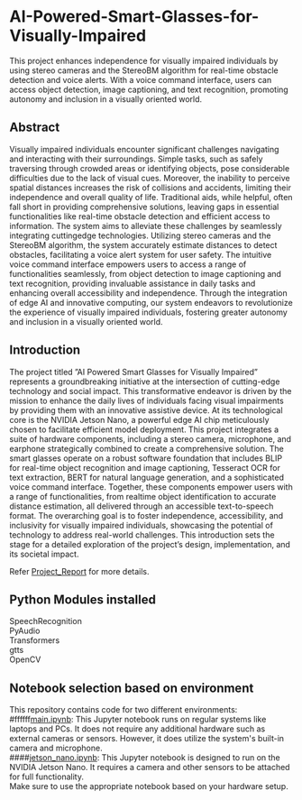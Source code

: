 # AI-Powered-Smart-Glasses-for-Visually-Impaired
This project enhances independence for visually impaired individuals by using stereo cameras and the StereoBM algorithm for real-time obstacle detection and voice alerts. With a voice command interface, users can access object detection, image captioning, and text recognition, promoting autonomy and inclusion in a visually oriented world.
## Abstract
Visually impaired individuals encounter significant challenges navigating and interacting with their surroundings. Simple tasks, such as safely traversing through crowded
areas or identifying objects, pose considerable difficulties due to the lack of visual cues.
Moreover, the inability to perceive spatial distances increases the risk of collisions
and accidents, limiting their independence and overall quality of life. Traditional
aids, while helpful, often fall short in providing comprehensive solutions, leaving
gaps in essential functionalities like real-time obstacle detection and efficient access
to information.
The system aims to alleviate these challenges by seamlessly integrating cuttingedge technologies. Utilizing stereo cameras and the StereoBM algorithm, the system
accurately estimate distances to detect obstacles, facilitating a voice alert system
for user safety. The intuitive voice command interface empowers users to access
a range of functionalities seamlessly, from object detection to image captioning and
text recognition, providing invaluable assistance in daily tasks and enhancing overall
accessibility and independence. Through the integration of edge AI and innovative
computing, our system endeavors to revolutionize the experience of visually impaired
individuals, fostering greater autonomy and inclusion in a visually oriented world.
## Introduction
The project titled ”AI Powered Smart Glasses for Visually Impaired” represents a
groundbreaking initiative at the intersection of cutting-edge technology and social
impact. This transformative endeavor is driven by the mission to enhance the daily
lives of individuals facing visual impairments by providing them with an innovative
assistive device. At its technological core is the NVIDIA Jetson Nano, a powerful
edge AI chip meticulously chosen to facilitate efficient model deployment. This project
integrates a suite of hardware components, including a stereo camera, microphone, and
earphone strategically combined to create a comprehensive solution.
The smart glasses operate on a robust software foundation that includes BLIP for
real-time object recognition and image captioning, Tesseract OCR for text extraction,
BERT for natural language generation, and a sophisticated voice command interface.
Together, these components empower users with a range of functionalities, from realtime object identification to accurate distance estimation, all delivered through an
accessible text-to-speech format. The overarching goal is to foster independence, accessibility, and inclusivity for visually impaired individuals, showcasing the potential
of technology to address real-world challenges. This introduction sets the stage for a
detailed exploration of the project’s design, implementation, and its societal impact.

Refer [Project_Report](Project_Report.pdf) for more details.

## Python Modules installed
SpeechRecognition <br/>
PyAudio <br/>
Transformers <br/>
gtts <br/>
OpenCV <br/>

## Notebook selection based on environment
This repository contains code for two different environments:<br/>
#ffffff[main.ipynb](main.ipynb): This Jupyter notebook runs on regular systems like laptops and PCs. It does not require any additional hardware such as external cameras or sensors. However, it does utilize the system's built-in camera and microphone.<br/>
####[jetson_nano.ipynb](jetson_nano.ipynb): This Jupyter notebook is designed to run on the NVIDIA Jetson Nano. It requires a camera and other sensors to be attached for full functionality.<br/>
Make sure to use the appropriate notebook based on your hardware setup.
